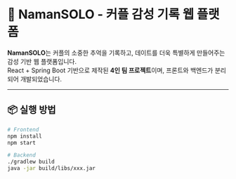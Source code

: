 # 💑 NamanSOLO - 커플 감성 기록 웹 플랫폼

**NamanSOLO**는 커플의 소중한 추억을 기록하고, 데이트를 더욱 특별하게 만들어주는 감성 기반 웹 플랫폼입니다.  
React + Spring Boot 기반으로 제작된 **4인 팀 프로젝트**이며, 프론트와 백엔드가 분리되어 개발되었습니다.

---

## 📦 실행 방법

```bash
# Frontend
npm install
npm start

# Backend
./gradlew build
java -jar build/libs/xxx.jar

 
